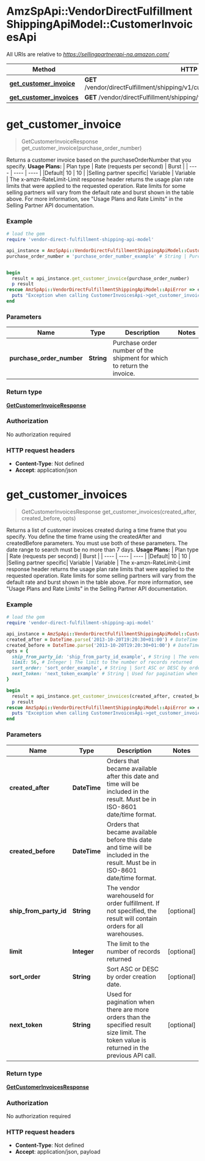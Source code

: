 # AmzSpApi::VendorDirectFulfillmentShippingApiModel::CustomerInvoicesApi

All URIs are relative to *https://sellingpartnerapi-na.amazon.com/*

Method | HTTP request | Description
------------- | ------------- | -------------
[**get_customer_invoice**](CustomerInvoicesApi.md#get_customer_invoice) | **GET** /vendor/directFulfillment/shipping/v1/customerInvoices/{purchaseOrderNumber} | 
[**get_customer_invoices**](CustomerInvoicesApi.md#get_customer_invoices) | **GET** /vendor/directFulfillment/shipping/v1/customerInvoices | 

# **get_customer_invoice**
> GetCustomerInvoiceResponse get_customer_invoice(purchase_order_number)



Returns a customer invoice based on the purchaseOrderNumber that you specify.  **Usage Plans:**  | Plan type | Rate (requests per second) | Burst | | ---- | ---- | ---- | |Default| 10 | 10 | |Selling partner specific| Variable | Variable |  The x-amzn-RateLimit-Limit response header returns the usage plan rate limits that were applied to the requested operation. Rate limits for some selling partners will vary from the default rate and burst shown in the table above. For more information, see \"Usage Plans and Rate Limits\" in the Selling Partner API documentation.

### Example
```ruby
# load the gem
require 'vendor-direct-fulfillment-shipping-api-model'

api_instance = AmzSpApi::VendorDirectFulfillmentShippingApiModel::CustomerInvoicesApi.new
purchase_order_number = 'purchase_order_number_example' # String | Purchase order number of the shipment for which to return the invoice.


begin
  result = api_instance.get_customer_invoice(purchase_order_number)
  p result
rescue AmzSpApi::VendorDirectFulfillmentShippingApiModel::ApiError => e
  puts "Exception when calling CustomerInvoicesApi->get_customer_invoice: #{e}"
end
```

### Parameters

Name | Type | Description  | Notes
------------- | ------------- | ------------- | -------------
 **purchase_order_number** | **String**| Purchase order number of the shipment for which to return the invoice. | 

### Return type

[**GetCustomerInvoiceResponse**](GetCustomerInvoiceResponse.md)

### Authorization

No authorization required

### HTTP request headers

 - **Content-Type**: Not defined
 - **Accept**: application/json



# **get_customer_invoices**
> GetCustomerInvoicesResponse get_customer_invoices(created_after, created_before, opts)



Returns a list of customer invoices created during a time frame that you specify. You define the  time frame using the createdAfter and createdBefore parameters. You must use both of these parameters. The date range to search must be no more than 7 days.  **Usage Plans:**  | Plan type | Rate (requests per second) | Burst | | ---- | ---- | ---- | |Default| 10 | 10 | |Selling partner specific| Variable | Variable |  The x-amzn-RateLimit-Limit response header returns the usage plan rate limits that were applied to the requested operation. Rate limits for some selling partners will vary from the default rate and burst shown in the table above. For more information, see \"Usage Plans and Rate Limits\" in the Selling Partner API documentation.

### Example
```ruby
# load the gem
require 'vendor-direct-fulfillment-shipping-api-model'

api_instance = AmzSpApi::VendorDirectFulfillmentShippingApiModel::CustomerInvoicesApi.new
created_after = DateTime.parse('2013-10-20T19:20:30+01:00') # DateTime | Orders that became available after this date and time will be included in the result. Must be in ISO-8601 date/time format.
created_before = DateTime.parse('2013-10-20T19:20:30+01:00') # DateTime | Orders that became available before this date and time will be included in the result. Must be in ISO-8601 date/time format.
opts = { 
  ship_from_party_id: 'ship_from_party_id_example', # String | The vendor warehouseId for order fulfillment. If not specified, the result will contain orders for all warehouses.
  limit: 56, # Integer | The limit to the number of records returned
  sort_order: 'sort_order_example', # String | Sort ASC or DESC by order creation date.
  next_token: 'next_token_example' # String | Used for pagination when there are more orders than the specified result size limit. The token value is returned in the previous API call.
}

begin
  result = api_instance.get_customer_invoices(created_after, created_before, opts)
  p result
rescue AmzSpApi::VendorDirectFulfillmentShippingApiModel::ApiError => e
  puts "Exception when calling CustomerInvoicesApi->get_customer_invoices: #{e}"
end
```

### Parameters

Name | Type | Description  | Notes
------------- | ------------- | ------------- | -------------
 **created_after** | **DateTime**| Orders that became available after this date and time will be included in the result. Must be in ISO-8601 date/time format. | 
 **created_before** | **DateTime**| Orders that became available before this date and time will be included in the result. Must be in ISO-8601 date/time format. | 
 **ship_from_party_id** | **String**| The vendor warehouseId for order fulfillment. If not specified, the result will contain orders for all warehouses. | [optional] 
 **limit** | **Integer**| The limit to the number of records returned | [optional] 
 **sort_order** | **String**| Sort ASC or DESC by order creation date. | [optional] 
 **next_token** | **String**| Used for pagination when there are more orders than the specified result size limit. The token value is returned in the previous API call. | [optional] 

### Return type

[**GetCustomerInvoicesResponse**](GetCustomerInvoicesResponse.md)

### Authorization

No authorization required

### HTTP request headers

 - **Content-Type**: Not defined
 - **Accept**: application/json, payload



